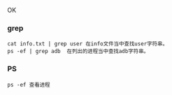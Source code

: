 OK

### grep

```
cat info.txt | grep user 在info文件当中查找user字符串。
ps -ef | grep adb  在列出的进程当中查找adb字符串。
```

### PS

```
ps -ef 查看进程
```

